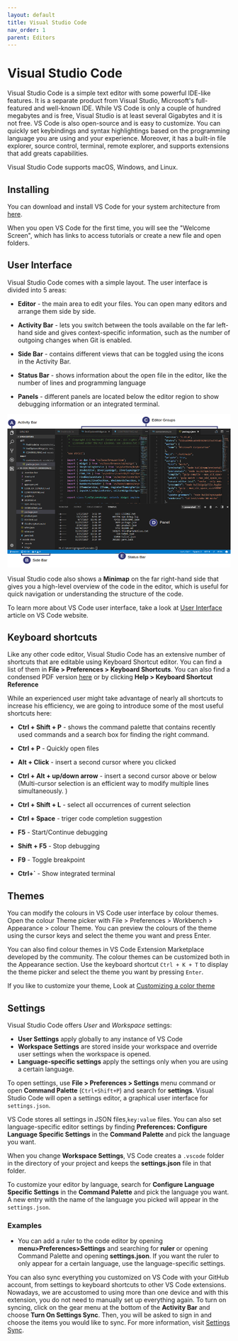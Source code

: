 ```yaml
---
layout: default
title: Visual Studio Code
nav_order: 1
parent: Editors
---
```



# Visual Studio Code

Visual Studio Code is a simple text editor with some powerful IDE-like features. It is a separate product from Visual Studio, Microsoft's full-featured and well-known IDE. While VS Code is only a couple of hundred megabytes and is free, Visual Studio is at least several Gigabytes and it is not free. VS Code is also open-source and is easy to customize. You can quickly set keybindings and syntax highlightings based on the programming language you are using and your experience. Moreover, it has a built-in file explorer, source control, terminal, remote explorer, and supports extensions that add greats capabilities.

Visual Studio Code supports macOS, Windows, and Linux. 

## Installing

You can download and install VS Code for your system architecture from [here](https://code.visualstudio.com/download). 

When you open VS Code for the first time, you will see the "Welcome Screen", which has links to access tutorials or create a new file and open folders.  

## User Interface

Visual Studio Code comes with a simple layout. The user interface is divided into 5 areas:

- **Editor** - the main area to edit your files. You can open many editors and arrange them side by side.

- **Activity Bar** - lets you switch between the tools available on the far left-hand side and gives context-specific information, such as the number of outgoing changes when Git is enabled.

- **Side Bar** - contains different views that can be toggled using the icons in the Activity Bar.

- **Status Bar** - shows information about the open file in the editor, like the number of lines and programming language

- **Panels** - different panels are located below the editor region to show debugging information or an integrated terminal. 

![](./images/interface.png)

Visual Studio code also shows a **Minimap** on the far right-hand side that gives you a high-level overview of the code in the editor, which is useful for quick navigation or understanding the structure of the code.

To learn more about VS Code user interface, take a look at [User Interface](https://code.visualstudio.com/docs/getstarted/userinterface) article on VS Code website.

## Keyboard shortcuts

Like any other code editor, Visual Studio Code has an extensive number of shortcuts that are editable using Keyboard Shortcut editor. You can find a list of them in **File > Preferences > Keyboard Shortcuts**. You can also find a condensed PDF version [here](https://code.visualstudio.com/shortcuts/keyboard-shortcuts-windows.pdf) or by clicking **Help > Keyboard Shortcut Reference**

While an experienced user might take advantage of nearly all shortcuts to increase his efficiency, we are going to introduce some of the most useful shortcuts here:

- **Ctrl + Shift + P** - shows the command palette that contains recently used commands and a search box for finding the right command.

- **Ctrl + P** - Quickly open files

- **Alt + Click** - insert a second cursor where you clicked

- **Ctrl + Alt + up/down arrow** - insert a second cursor above or below (Multi-cursor selection is an efficient way to modify multiple lines simultaneously. )

- **Ctrl + Shift + L** - select all occurrences of current selection

- **Ctrl + Space** - triger code completion suggestion

- **F5** - Start/Continue debugging

- **Shift + F5** - Stop debugging

- **F9** - Toggle breakpoint

- **Ctrl+`** - Show integrated terminal


## Themes

You can modify the colours in VS Code user interface by colour themes. Open the colour Theme picker with File > Preferences > Workbench > Appearance > colour Theme. You can preview the colours of the theme using the cursor keys and select the theme you want and press Enter.

You can also find colour themes in VS Code Extension Marketplace developed by the community. The colour themes can be customized both in the Appearance section. Use the keyboard shortcut `Ctrl + K + T` to display the theme picker and select the theme you want by pressing `Enter`. 


If you like to customize your theme, Look at [Customizing a color theme](https://code.visualstudio.com/docs/getstarted/themes#_customizing-a-color-theme)


## Settings 

Visual Studio Code offers *User* and *Workspace* settings:

- **User Settings** apply globally to any instance of VS Code
- **Workspace Settings** are stored inside your workspace and override user settings when the workspace is opened.
- **Language-specific settings** apply the settings only when you are using a certain language.

To open settings, use **File > Preferences > Settings** menu command or open **Command Palette** (`Ctrl+Shift+P`) and search for **settings**. Visual Studio Code will open a settings editor, a graphical user interface for `settings.json`. 

VS Code stores all settings in JSON files,`key:value` files. You can also set language-specific editor settings by finding **Preferences: Configure Language Specific Settings** in the **Command Palette** and pick the language you want.

When you change **Workspace Settings**, VS Code creates a `.vscode` folder in the directory of your project and keeps the **settings.json** file in that folder.

To customize your editor by language, search for **Configure Language Specific Settings** in the **Command Palette** and pick the language you want. A new entry with the name of the language you picked will appear in the `settings.json`.

### Examples

- You can add a ruler to the code editor by opening **menu>Preferences>Settings** and searching for **ruler** or opening Command Palette and opening **settings.json**. If you want the ruler to only appear for a certain language, use the language-specific settings.

You can also sync everything you customized on VS Code with your GitHub account, from settings to keyboard shortcuts to other VS Code extensions. Nowadays, we are accustomed to using more than one device and with this extension, you do not need to manually set up everything again. To turn on syncing, click on the gear menu at the bottom of the **Activity Bar** and choose **Turn On Settings Sync**. Then, you will be asked to sign in and choose the items you would like to sync. For more information, visit [Settings Sync](https://code.visualstudio.com/docs/editor/settings-sync).
